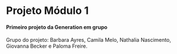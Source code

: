 # Projeto Módulo 1
#### Primeiro projeto da Generation em grupo
Grupo do projeto: Barbara Ayres, Camila Melo, Nathalia Nascimento, Giovanna Becker e Paloma Freire.
